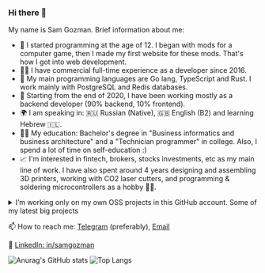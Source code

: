 ### Hi there 👋
My name is Sam Gozman. Brief information about me:

- 🍼 I started programming at the age of 12. I began with mods for a computer game, then I made my first website for these mods. That's how I got into web development.
- 👨‍💻 I have commercial full-time experience as a developer since 2016.
- 🦀 My main programming languages are Go lang, TypeScript and Rust. I work mainly with PostgreSQL and Redis databases.
- 👾 Starting from the end of 2020, I have been working mostly as a backend developer (90% backend, 10% frontend).
- 🌍 I am speaking in: 🇷🇺 Russian (Native), 🇬🇧 English (B2) and learning Hebrew 🇮🇱.
- 👨‍🎓 My education: Bachelor's degree in "Business informatics and business architecture" and a "Technician programmer" in college. Also, I spend a lot of time on self-education :)
- 📈 I'm interested in fintech, brokers, stocks investments, etc as my main line of work. I have also spent around 4 years designing and assembling 3D printers, working with CO2 laser cutters, and programming & soldering microcontrollers as a hobby 👨‍🏭.

<details>
    <summary>I’m working only on my own OSS projects in this GitHub account. Some of my latest big projects</summary>

  - In late 2022 I created my new big [open-source](https://github.com/samgozman/validity.red) project - [Validity.Red](https://validity.red). A web service for managing the expiration dates of documents (passports, travel cards, vaccinations, insurance, etc) and synchronizing them with your calendar. It is written in Go, TypeScript, Vue, and Rust
  - [Short-Fork](https://short-fork.extr.app) - is a personal compact assistant in the quick evaluation of the company's financial multipliers and a lot of small public libraries for these projects. Recently updated to NestJS, Redis, and VueJS.
  - [TightShorts](https://tightshorts.extr.app) website that structures short sales data in the form of a screener with filters.
  - [YoptaScript](https://github.com/samgozman/YoptaScript) - a real programming language for “gopniks”. It was written in 2016 as a joke but gained popularity in Russia due to its excessive simplicity for poorly educated people with a limited vocabulary.
</details>




📫 How to reach me: [Telegram](https://t.me/samgozman) (preferably), [Email](mailto:sam@gozman.space)

📇 [LinkedIn: in/samgozman](https://www.linkedin.com/in/samgozman/)

![Anurag's GitHub stats](https://github-readme-stats-git-masterrstaa-rickstaa.vercel.app/api?username=samgozman&count_private=true&show_icons=true&theme=transparent&hide_border=true&hide_rank=true)
![Top Langs](https://github-readme-stats-git-masterrstaa-rickstaa.vercel.app/api/top-langs/?username=samgozman&layout=compact&theme=transparent&hide_border=true&langs_count=10)

